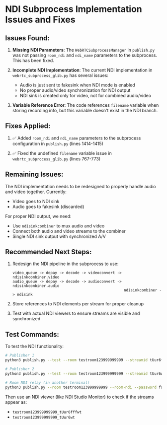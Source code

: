 # NDI Subprocess Implementation Issues and Fixes

## Issues Found:

1. **Missing NDI Parameters**: The `WebRTCSubprocessManager` in `publish.py` was not passing `room_ndi` and `ndi_name` parameters to the subprocess. This has been fixed.

2. **Incomplete NDI Implementation**: The current NDI implementation in `webrtc_subprocess_glib.py` has several issues:
   - Audio is just sent to fakesink when NDI mode is enabled
   - No proper audio/video synchronization for NDI output
   - NDI sink is created only for video, not for combined audio/video

3. **Variable Reference Error**: The code references `filename` variable when storing recording info, but this variable doesn't exist in the NDI branch.

## Fixes Applied:

1. ✅ Added `room_ndi` and `ndi_name` parameters to the subprocess configuration in `publish.py` (lines 1414-1415)

2. ✅ Fixed the undefined `filename` variable issue in `webrtc_subprocess_glib.py` (lines 767-773)

## Remaining Issues:

The NDI implementation needs to be redesigned to properly handle audio and video together. Currently:
- Video goes to NDI sink
- Audio goes to fakesink (discarded)

For proper NDI output, we need:
- Use `ndisinkcombiner` to mux audio and video
- Connect both audio and video streams to the combiner
- Single NDI sink output with synchronized A/V

## Recommended Next Steps:

1. Redesign the NDI pipeline in the subprocess to use:
   ```
   video_queue -> depay -> decode -> videoconvert -> ndisinkcombiner.video
   audio_queue -> depay -> decode -> audioconvert -> ndisinkcombiner.audio
                                                     ndisinkcombiner -> ndisink
   ```

2. Store references to NDI elements per stream for proper cleanup

3. Test with actual NDI viewers to ensure streams are visible and synchronized

## Test Commands:

To test the NDI functionality:
```bash
# Publisher 1
python3 publish.py --test --room testroom123999999999 --streamid tUur6fffwt --h264

# Publisher 2  
python3 publish.py --test --room testroom123999999999 --streamid tUur6wt --h264

# Room NDI relay (in another terminal)
python3 publish.py --room testroom123999999999 --room-ndi --password false
```

Then use an NDI viewer (like NDI Studio Monitor) to check if the streams appear as:
- `testroom123999999999_tUur6fffwt`
- `testroom123999999999_tUur6wt`